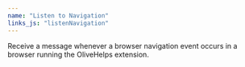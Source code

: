```yaml
---
name: "Listen to Navigation"
links_js: "listenNavigation"
---
```

Receive a message whenever a browser navigation event occurs in a browser running the OliveHelps extension.